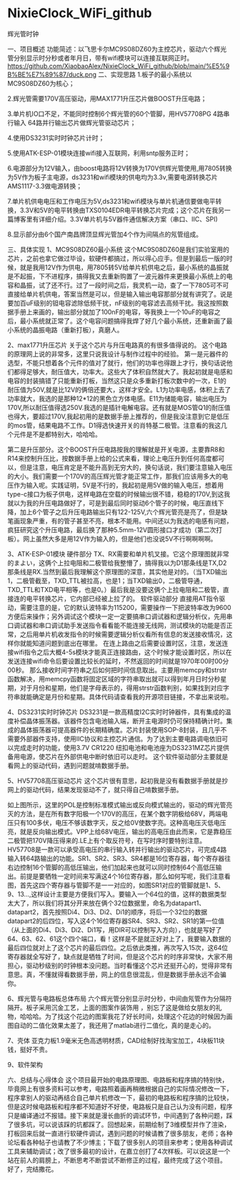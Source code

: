 # NixieClock_WiFi_github
辉光管时钟

一、项目概述
    功能简述：以飞思卡尔MC9S08DZ60为主控芯片，驱动六个辉光管分别显示时分秒或者年月日，带有wifi模块可以连接互联网正时。
https://github.com/XiaobaoAlex/NixieClock_WiFi_github/blob/main/%E5%9B%BE%E7%89%87/duck.png
二、实现思路
1.板子的最小系统以MC9S08DZ60为核心；

2.辉光管需要170V高压驱动，用MAX1771升压芯片做BOOST升压电路；

3.单片机IO口不足，不能同时控制6个辉光管的60个管脚，用HV57708PG 4路串行输入 64路并行输出芯片做辉光管驱动芯片；

4.使用DS3231实时时钟芯片计时；

5.使用ATK-ESP-01模块连接wifi接入互联网，利用sntp服务正时；

6.电源部分为12V输入，由boost电路将12V转换为170V供辉光管使用,用7805转换为5V作为板子主电源，ds3231和wifi模块的供电均为3.3v,需要电源转换芯片AMS1117-3.3做电源转换；

7.单片机供电电压和工作电压为5V,ds3231和wifi模块与单片机通信要做电平转换，3.3V和5V的电平转换由TXS0104EDR电平转换芯片完成；这个芯片在我另一篇博客里有详细介绍。3.3V单片机与5V器件通信解决方案（串口、IIC、SPI)

8.显示部分由6个国产南昌牌顶显辉光管加4个作为间隔点的氖管组成。

三、具体实现
1、MC9S08DZ60最小系统
这个MC9S08DZ60是我们实验室用的芯片，之前也拿它做过毕设，软硬件都搞过，所以得心应手。但是到最后一版的时候，就是我用12V作为供电，用7805转5V给单片机供电之后，最小系统的晶振就是不起振，下不进程序，搞得我又去重新购置了一波元器件来更换最小系统上的电容和晶振，试了还不行。过了一段时间之后，我灵机一动，查了一下7805可不可直接给单片机供电，答案当然是可以，但是输入输出电容那部分就有讲究了。说是要加百uF级别的钽电容滤除低频干扰，nF级别的电容滤去高频干扰。我这按照数据手册上来画的，输出部分就加了100nF的电容，等我换上一个10uF的电容之后，最小系统就正常了。这个电容问题搞得我焊了好几个最小系统，还重新画了最小系统的晶振电路（重新打板），真磨人。

2、max1771升压芯片
关于这个芯片与升压电路真的有很多值得说的。
这个电路的原理网上说的非常多，这里只说我设计与制作过程中的经验。
第一是元器件的选型，不能只想着各个元件的值对了就行，他们的功率也得跟上才行，换句话说他们都得足够大，耐压值大，功率大。这些大了体积自然就大了。我起初就是电感和电容的封装搞错了只能重新打板，当然这只是众多重新打板次数中的一次，E1的耐压值为50V,就是比12V的俩倍还要大，这样才安全。L1为功率电感，体积上去了功率就大，我选的是那种12*12的黑色立方体电感。E11为储能电容，输出电压为170V,所以耐压值得选250V.我选的是插针电解电容。还有就是MOS管Q1的耐压值也得大，要超过170V,我起初用的是数据手册上推荐的，但是我没注意到它是低压的mos管，结果电路不工作。D1得选快速开关的肖特基二极管。注意看的我这几个元件是不是都特别大，哈哈哈。

第二是升压部分。这个BOOST升压电路按我的理解就是开关电源，主要靠R8和R14来控制升压比，按数据手册上给的公式来看，理论上电压升到任何高度都可以，但是注意，电压肯定是不能升高到无穷大的，换句话说，我们要注意输入电压的大小。我们需要一个170V的高压辉光管才能正常工作，那我们应该用多大的电压作为输入呢。实践证明，5V是不行的，我起初是用5V做的输入电压，想着用type-c接口为板子供电，这样电路在空载的时候输出很不错，稳稳的170V,到这我就以为我的升压电路做好了，可是到最后同时驱动6个管子的时候，电压直线下降，加上6个管子之后升压电路输出只有122-125V,六个辉光管亮是亮了，但是缺笔画现象严重，有的管子甚至不亮，根本不能用。中间还以为我选的电感有问题，疯狂研究这个升压电路，最后换了那种5.5mm-12V圆形接口才成功（第二次打板）。网上虽然大多是用12V作为输入的，但是他们也没说5V不行啊啊啊啊。


3、ATK-ESP-01模块
硬件部分
TX、RX需要和单片机叉接。它这个原理图就非常的まよい，这俩个上拉电阻和二极管给我整懵了，搞得我以为D1那条线是TX,D2那条线是RX.当然到最后我理解这个原理图的深意，其实他是对的。（当TXD输出1，二极管截至，TXD_TTL被拉高，也是1；当TXD输出0，二极管导通，TXD_TTL和TXD电平相等，也是0。）最后我是没要这俩个上拉电阻和二极管，直接连的电平转换芯片，它内部已经被上拉了的。
软件驱动部分
直接用AT指令驱动，需要注意的是，它的默认波特率为115200，需要操作一下把波特率改为9600方便后来操作；另外调试这个模块一定一定要搞串口调试器和逻辑分析仪，先用串口调试器和串口调试助手发送指令看看能不能连接无线网，测试模块的功能是否正常，之后用单片机收发指令的时候需要逻辑分析仪看所有信息的发送接收情况，这样你就能知道问题到底出在哪里。
在连上路由之后需要设置时区，注意，发送连接wifi指令之后大概4-5s模块才能真正连接路由，这个时候才能设置时区，所以在发送连接wifi命令后要设置比较长的延时，不然返回的时间就是1970年00时00分00秒。
那么接收时间字符串之后如何把时间信息取出。主要用memcpy和strstr函数解决，用memcpy函数将固定区域的字符串取出就可以得到年月日时分秒星期，对于月份和星期，他们是字母表示的，得用strstr函数判别，如果找到对应字符串就能确定是月份和星期。具体代码请查看我的开源项目链接，不拿出来说啦。

4、DS3231实时时钟芯片
DS3231是一款高精度I2C实时时钟器件，具有集成的温度补偿晶体振荡器。该器件包含电池输入端，断开主电源时仍可保持精确计时。集成的晶体振荡器可提高器件的长期精确度。芯片封装使用SOP-8封装，且几乎不需要外部器件支持，使用IIC协议和主控芯片通信。为了达到主要电路调电依旧可以完成走时的功能，使用3.7V CR1220 纽扣电池和电池座为DS3231MZ芯片提供备用电源，使芯片在外部供电中断时依旧可以走时。
这个软件驱动部分主要就是看网上的驱动代码，遇到问题就啃数据手册。

5、HV57708高压驱动芯片
这个芯片很有意思，起初我是没有看数据手册就是抄网上的驱动代码，结果发现驱动不了，就只得自己啃数据手册。


如上图所示，这里的POL是控制标准模式输出或反向模式输出的，驱动的辉光管亮灭的方法，是在所有数字阳极一个170V的高压，在某个数字阴极给68V，两端电压只有100多伏，电压不够该数字灭，反之给0V使数字亮。这种高电压灭低电压亮，就是反向输出模式。VPP上给68V电压，输出的高电压由此而来，它是靠稳压二极管把170V降压得来的.LE上有个取反符号，在写时序时要特别注意。
HV57708是一款可以承受高电压的串行输入转并行输出的驱动芯片，可完成4路输入转64路输出的功能。SR1、SR2、SR3、SR4都是16位寄存器，每个寄存器往右边控制16个管脚的高低压输出，他们加起来也就可以同时控制64个高低压输出。前提是要牺牲一定时间来写满这4个16位寄存器，那么如何写呢，我们注意看图，首先这四个寄存器与管脚不是一一对应的，如图SR1对应的管脚就是1、5、9、13…,这样设计主要是方便我们写入。要输入一个64位的值，这样的数据类型太大了，所以我们将其分开来放在俩个32位数据里，命名为datapart1、datapart2，首先按照Di4、Di3、Di2、Di1的顺序，将后一个32位的数据datapart2的后四位，写入这4个16位寄存器SR4、SR3、SR2、SR1的第一位值（从上面的Di4、Di3、Di2、Di1写，用DIR可以控制写入方向），也就是写好了64、63、62、61这个四个端口，看！这样是不是就正好对上了，我要输入数据的最后四位就对上了这个芯片的最后四位。之后依此类推，再次写入15次，这64位寄存器就全写好了，缺点就是牺牲了时间，但是这个芯片的时序非常快，大家不用担心，驱动秒级别的时钟根本没问题。当时看懂这个芯片还挺开心的，觉得非常有意思。真，不懂就得看数据手册，网上的信息很混乱，但是数据手册永远不会骗你。

6、辉光管与电路板总体布局
六个辉光管分别显示时分秒，中间由氖管作为分隔符隔开。板子采用沉金工艺，上面的图案作装饰用 ，别忘了这是做给女朋友的礼物，哈哈哈。为了找这个花边的图案我花了好长时间，处理这个花边的时候因为画图自动的二值化效果太差了，我还用了matlab进行二值化，真的是走心的。

7、壳体
亚克力板1.9毫米无色高透明材质，CAD绘制好找淘宝加工，4块板11块钱，挺好不贵。


9、软件架构


六、总结与心得体会
       这个项目最开始的电路原理图、电路板和程序搞的特别快，毕竟网上有很多资料可以参考，电路照着画再稍微根据自己的实际情况修改一下，程序拿别人的驱动再结合自己单片机修改一下，最初的电路板和程序搞的比较快，但是这时候电路板和程序都不知道好不好使，电路板只是自己认为没有问题，程序只是编译通过不报错。接下来就是漫长曲折的调试环节，中间遇到了各种问题，踩了很多坑，可以说该踩的坑都踩了。回想起来，前期绘制了3维模型并作了渲染，打板回来后就一直进行软硬件调试，遇到问题的时候请教了很多朋友，老师；各种论坛看各种帖子也请教了不少博主；下载了很多别人的项目来参考；使用各种调试工具来辅助调试；改了很多最初的设计，在嘉立创打了4次样板。可以说这是一个站在前人的肩膀上，不断思考不断尝试不断修正的过程，最终完成了这个项目。
       好了，完结撒花。
